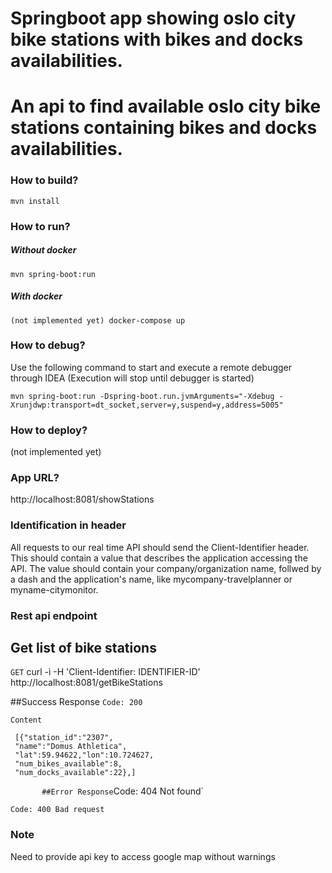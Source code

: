 # Springboot app showing oslo city bike stations with bikes and docks availabilities.
# An api to find available oslo city bike stations containing bikes and docks availabilities.
### How to build?
```
mvn install
```

### How to run?
##### Without docker
```
mvn spring-boot:run
```
##### With docker
```
(not implemented yet) docker-compose up
```

### How to debug?
Use the following command to start and execute a remote debugger through IDEA (Execution will stop until debugger is 
started)
```
mvn spring-boot:run -Dspring-boot.run.jvmArguments="-Xdebug -Xrunjdwp:transport=dt_socket,server=y,suspend=y,address=5005"
```
### How to deploy?
(not implemented yet) 

### App URL?
http://localhost:8081/showStations


### Identification in header
All requests to our real time API should send the Client-Identifier header. This should contain a value that describes the application accessing the API. The value should contain your company/organization name, follwed by a dash and the application's name, like mycompany-travelplanner or myname-citymonitor.

### Rest api endpoint

## Get list of bike stations

`GET`
curl -i -H 'Client-Identifier: IDENTIFIER-ID' http://localhost:8081/getBikeStations
 
##Success Response
 `Code: 200`
 
`Content`

     [{"station_id":"2307",
     "name":"Domus Athletica",
     "lat":59.94622,"lon":10.724627,
     "num_bikes_available":8,
     "num_docks_available":22},]
  `       
##Error Response
`Code: 404 Not found`

`Code: 400 Bad request`
### Note
Need to provide api key to access google map without warnings
<script src="http://maps.google.com/maps/api/js?key={Your key}"/>


